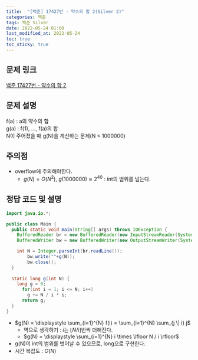 ```yaml
---
title:  "[백준] 17427번 - 약수의 합 2(Silver 2)"
categories: 백준
tags: 백준 Silver
date: 2022-05-24 01:00
last_modified_at: 2022-05-24
toc: true
toc_sticky: true
---
```


## 문제 링크

[백준 17427번 - 약수의 합 2](https://www.acmicpc.net/problem/17427)

## 문제 설명

f(a) : a의 약수의 합  
g(a) : f(1), ..., f(a)의 합  
N이 주어졌을 때 g(N)을 계산하는 문제(N < 1000000)

## 주의점

- overflow에 주의해야한다.  
  - $g(N) = O(N^2)$, $g(1000000) \approx 2^{40}$ : int의 범위를 넘는다.

## 정답 코드 및 설명

```java
import java.io.*;

public class Main {
  public static void main(String[] args) throws IOException {
    BufferedReader br = new BufferedReader(new InputStreamReader(System.in));
    BufferedWriter bw = new BufferedWriter(new OutputStreamWriter(System.out));

    int N = Integer.parseInt(br.readLine());
        bw.write(""+g(N));
        bw.close();
  }
    
  static long g(int N) {
    long g = 0;
      for(int i = 1; i <= N; i++)
        g += N / i * i;
      return g;
  }
}
```

- $g(N) = \displaystyle \sum_{i=1}^{N} f(i) = \sum_{i=1}^{N} \sum_{j \| i} j$
  - 역으로 생각하기 : $i$는 $\lfloor N / i\rfloor$번씩 더해진다.
  - $g(N) = \displaystyle \sum_{i=1}^{N} i \times \lfloor N / i \rfloor$
- g(N)이 int의 범위를 벗어날 수 있으므로, long으로 구현한다.
- 시간 복잡도 : $O(N)$
